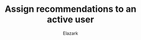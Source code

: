---
title: Assign recommendations to an active user
author: Elazark
ms.author: elkrieger
description: Learn how to assign recommendations to 
ms.topic: how-to
ms.date: 03/24/2025
#customer intent: 
---